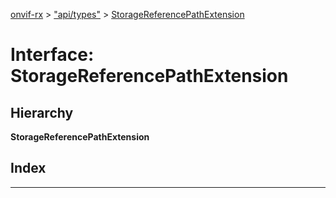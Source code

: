 [onvif-rx](../README.md) > ["api/types"](../modules/_api_types_.md) > [StorageReferencePathExtension](../interfaces/_api_types_.storagereferencepathextension.md)

# Interface: StorageReferencePathExtension

## Hierarchy

**StorageReferencePathExtension**

## Index

---


